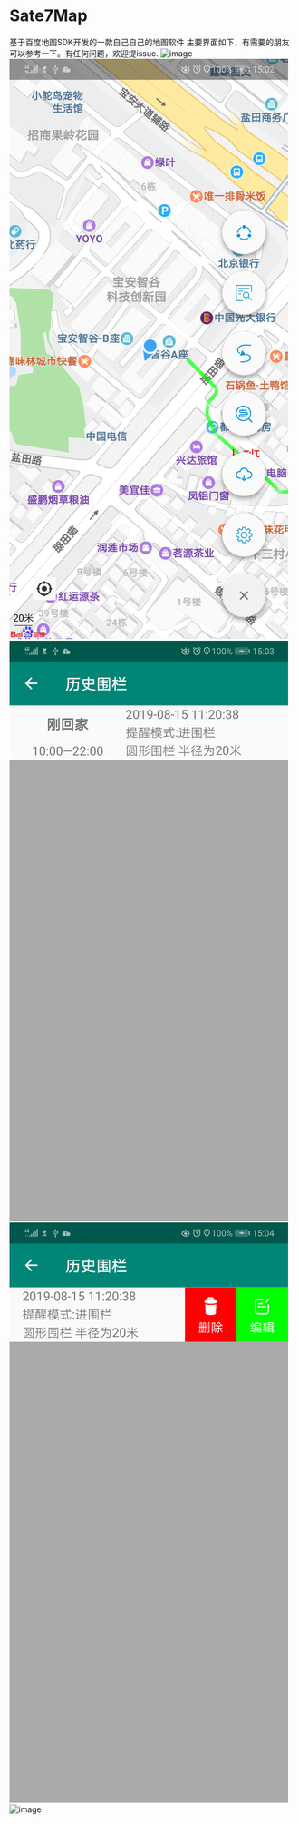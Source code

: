 # Sate7Map
基于百度地图SDK开发的一款自己自己的地图软件
主要界面如下，有需要的朋友可以参考一下。有任何问题，欢迎提issue.
![image](https://github.com/lijunwang/Sate7Map/blob/master/Sate7Map/picture/main.jpg.jpg)
![image](https://github.com/lijunwang/Sate7Map/blob/master/Sate7Map/picture/interface.jpg)
![image](https://github.com/lijunwang/Sate7Map/blob/master/Sate7Map/picture/fenceList.jpg)
![image](https://github.com/lijunwang/Sate7Map/blob/master/Sate7Map/picture/fenceOperation.jpg)
![image](https://github.com/lijunwang/Sate7Map/blob/master/Sate7Map/picture/offineMap.jpg.jpg)
 
